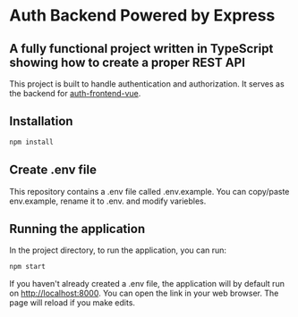 # Auth Backend Powered by Express

## A fully functional project written in TypeScript showing how to create a proper REST API

This project is built to handle authentication and authorization. It serves as the backend for [auth-frontend-vue](http://github.com/RickITKock/auth-frontend-vue).

## Installation

```bash
npm install
```

## Create .env file

This repository contains a .env file called .env.example. You can copy/paste env.example, rename it to .env. and modify variebles.

## Running the application

In the project directory, to run the application, you can run:

```bash
npm start
```

If you haven't already created a .env file, the application will by default run on [http://localhost:8000](http://localhost:8000).
You can open the link in your web browser. The page will reload if you make edits.
